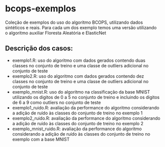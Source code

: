 # bcops-exemplos

Coleção de exemplos do uso do algoritmo BCOPS, utilizando dados sintéticos e reais. Para cada um dos exemplo temos uma versão utilizando o algoritmo auxiliar Floresta Aleatória e ElasticNet

## Descrição dos casos:

- exemplo1.R: uso do algoritmo com dados gerados contendo duas classes no conjunto de treino e uma classe de outliers adicional no conjunto de teste
- exemplo2.R: uso do algoritmo com dados gerados contendo dez classes no conjunto de treino e uma classe de outliers adicional no conjunto de teste
- exemplo_mnist.R: uso do algoritmo na classificação da base MNIST utilizando os digitos de 0 a 5 no conjunto de treino e incluindo os digitos de 6 a 9 como outliers no conjunto de teste
- exemplo1_ruido.R: avaliação da performance do algoritmo considerando a adição de ruído às classes do conjunto de treino no exemplo 1
- exemplo2_ruido.R: avaliação da performance do algoritmo considerando a adição de ruído às classes do conjunto de treino no exemplo 2
- exemplo_mnist_ruido.R: avaliação da performance do algoritmo considerando a adição de ruído às classes do conjunto de treino no exemplo com a base MNIST
